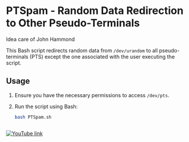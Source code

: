 # PTSpam - Random Data Redirection to Other Pseudo-Terminals

Idea care of John Hammond

This Bash script redirects random data from `/dev/urandom` to all pseudo-terminals (PTS) except the one associated with the user executing the script.

## Usage

1. Ensure you have the necessary permissions to access `/dev/pts`.
2. Run the script using Bash:

   ```bash
   bash PTSpam.sh



[![YouTube link](http://img.youtube.com/vi/-j81Bqz8NwQ/0.jpg)](http://www.youtube.com/watch?v=-j81Bqz8NwQ "Video Tutorial")
